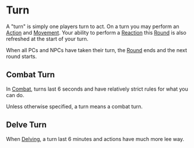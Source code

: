 # Turn

A "turn" is simply one players turn to act. On a turn you may perform an [Action](Action.md) and [Movement](../Combat/Movement.md). Your ability to perform a [Reaction](../Combat/Reaction.md) this [Round](Round.md) is also refreshed at the start of your turn.

When all PCs and NPCs have taken their turn, the [Round](Round.md) ends and the next round starts.

## Combat Turn

In [Combat](../Combat/Combat.md), turns last 6 seconds and have relatively strict rules for what you can do.

Unless otherwise specified, a turn means a combat turn.

## Delve Turn

When [Delving](../Exploration/Delving.md), a turn last 6 minutes and actions have much more lee way.
